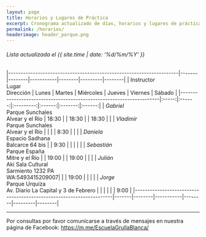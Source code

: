 ```yaml
---
layout: page
title: Horarios y Lugares de Práctica
excerpt: Cronograma actualizado de días, horarios y lugares de práctica.
permalink: /horarios/
headerimage: header_parque.png
---
```

###### Lista actualizada el {{ site.time | date: '%d/%m/%Y' }}

|---------------------------------------------------------------------|-------|--------|-----------|--------|---------|--------|
| Instructor<br/>Lugar<br/>Dirección                                  | Lunes | Martes | Miércoles | Jueves | Viernes | Sábado |
|---------------------------------------------------------------------|:-----:|:------:|:---------:|:------:|:-------:|:------:|
| _Gabriel_<br/>Parque Sunchales<br/>Alvear y el Río                  | 18:30 |        |  18:30    |        |  18:30  |        |
| _Vladimir_<br/>Parque Sunchales<br/>Alvear y el Río                 |       |        |           |  8:30  |         |        |
| _Daniela_<br/>Espacio Sadhana<br/>Balcarce 64 bis                   |       |  9:30  |           |        |         |        |
| _Sebastián_<br/>Parque España<br/>Mitre y el Río                    |       | 19:00  |           | 19:00  |         |        |
| _Julián_<br/>Aki Sala Cultural<br/>Sarmiento 1232 PA<br/>WA:5493415209007|  |        |  19:00    |        |         |        |
| _Jorge_<br/>Parque Urquiza<br/>Av. Diario La Capital y 3 de Febrero |       |        |           |        |         |  9:00  |
|---------------------------------------------------------------------|-------|--------|-----------|--------|---------|--------|

----

Por consultas por favor comunicarse a través de mensajes en nuestra página de Facebook: <https://m.me/EscuelaGrullaBlanca/>

<!--
| _Gabriel_<br/>Plataforma Lavarden<br/>Mendoza 1085                  |  9:30 |        |  9:30     |        |         |        |
| _Vladimir_<br/>CMDN Villa Hortensia<br/>Warnes 1917                 |       |        |           |        | 15:00   |        |
| _Daniela_<br/>Wayra<br/>Maipú 1010                                  |       | 18:00  |           | 18:00  |         |        |
| _Soledad_<br/>COAD<br/>Tucumán 2254                                 |       |        |           |        |  9:00   |        |
| _Soledad_<br/>AMR<br/>España 1034                                   |       |  9:00  |           |  9:00  |         |        |
| _Soledad_<br/>AMR<br/>España 1034                                   |       | 10:30  |           | 10:30  |         |        |


### Clases Adicionales

**Imagineria Zen** - Prof: _Daniela_ - En: Espacio Sadhana (Balcarce 64 Bis) - Martes 9:30 hs.
-->
